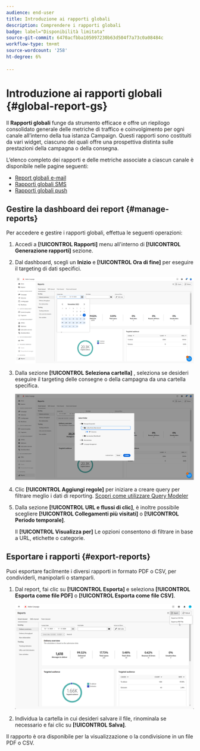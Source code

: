 ```yaml
---
audience: end-user
title: Introduzione ai rapporti globali
description: Comprendere i rapporti globali
badge: label="Disponibilità limitata"
source-git-commit: 6470acfbba105097230b63d504f7a73c0a08484c
workflow-type: tm+mt
source-wordcount: '258'
ht-degree: 6%

---
```



# Introduzione ai rapporti globali {#global-report-gs}

Il **Rapporti globali** funge da strumento efficace e offre un riepilogo consolidato generale delle metriche di traffico e coinvolgimento per ogni canale all’interno della tua istanza Campaign. Questi rapporti sono costituiti da vari widget, ciascuno dei quali offre una prospettiva distinta sulle prestazioni della campagna o della consegna.

L’elenco completo dei rapporti e delle metriche associate a ciascun canale è disponibile nelle pagine seguenti:

* [Report globali e-mail](global-report-email.md)
* [Rapporti globali SMS](global-report-sms.md)
* [Rapporti globali push](global-report-push.md)

## Gestire la dashboard dei report {#manage-reports}

Per accedere e gestire i rapporti globali, effettua le seguenti operazioni:

1. Accedi a **[!UICONTROL Rapporti]** menu all&#39;interno di **[!UICONTROL Generazione rapporti]** sezione.

1. Dal dashboard, scegli un **Inizio** e **[!UICONTROL Ora di fine]** per eseguire il targeting di dati specifici.

   ![](assets/global_report_manage_1.png)

1. Dalla sezione **[!UICONTROL Seleziona cartella]** , seleziona se desideri eseguire il targeting delle consegne o della campagna da una cartella specifica.

   ![](assets/global_report_manage_2.png)

1. Clic **[!UICONTROL Aggiungi regole]** per iniziare a creare query per filtrare meglio i dati di reporting. [Scopri come utilizzare Query Modeler](../query/query-modeler-overview.md)

1. Dalla sezione **[!UICONTROL URL e flussi di clic]**, è inoltre possibile scegliere **[!UICONTROL Collegamenti più visitati]** o **[!UICONTROL Periodo temporale]**.

   Il **[!UICONTROL Visualizza per]** Le opzioni consentono di filtrare in base a URL, etichette o categorie.

## Esportare i rapporti {#export-reports}

Puoi esportare facilmente i diversi rapporti in formato PDF o CSV, per condividerli, manipolarli o stamparli.

1. Dal report, fai clic su **[!UICONTROL Esporta]** e seleziona **[!UICONTROL Esporta come file PDF]** o **[!UICONTROL Esporta come file CSV]**.

   ![](assets/global_report_export.png)

1. Individua la cartella in cui desideri salvare il file, rinominala se necessario e fai clic su **[!UICONTROL Salva]**.

Il rapporto è ora disponibile per la visualizzazione o la condivisione in un file PDF o CSV.

